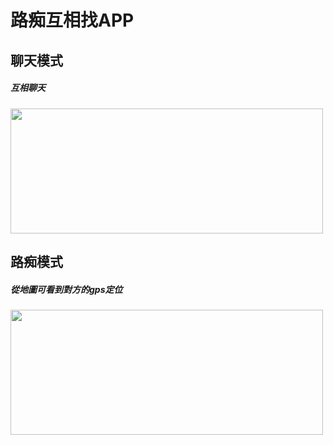 # 路痴互相找APP

## 聊天模式
<h5>互相聊天</h5>
<img src="https://github.com/eggeggss/EggChat/blob/master/signalr1.gif" width="500" height="200" />

## 路痴模式
<h5>從地圖可看到對方的gps定位</h5>
<img src="https://github.com/eggeggss/EggChat/blob/master/signalr2.gif" width="500" height="200" />

